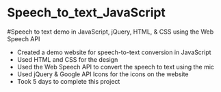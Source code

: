 # Speech_to_text_JavaScript
#Speech to text demo in JavaScript, jQuery, HTML, & CSS using the Web Speech API   

- Created a demo website for speech-to-text conversion in JavaScript  
- Used HTML and CSS for the design  
- Used the Web Speech API to convert the speech to text using the mic  
- Used jQuery & Google API Icons for the icons on the website  
- Took 5 days to complete this project
